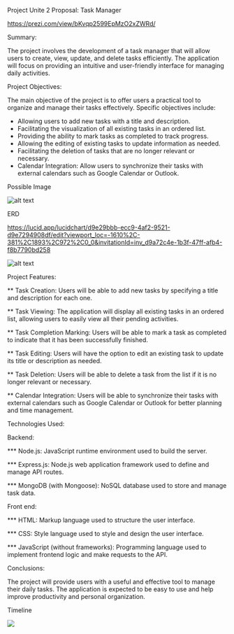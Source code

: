Project Unite 2 Proposal: Task Manager

https://prezi.com/view/bKvqp2599EpMzO2xZWRd/

Summary:

The project involves the development of a task manager that will allow users to create, view, update, and delete tasks efficiently. The application will focus on providing an intuitive and user-friendly interface for managing daily activities.

Project Objectives:

The main objective of the project is to offer users a practical tool to organize and manage their tasks effectively. Specific objectives include:
* Allowing users to add new tasks with a title and description.
* Facilitating the visualization of all existing tasks in an ordered list.
* Providing the ability to mark tasks as completed to track progress.
* Allowing the editing of existing tasks to update information as needed.
* Facilitating the deletion of tasks that are no longer relevant or necessary.
* Calendar Integration: Allow users to synchronize their tasks with external calendars such as Google Calendar or Outlook.


Possible Image 

![alt text](<Screenshot 2024-04-06 at 3.14.18 PM.png>)


ERD

https://lucid.app/lucidchart/d9e29bbb-ecc9-4af2-9521-d9e7294908df/edit?viewport_loc=-1610%2C-381%2C1893%2C972%2C0_0&invitationId=inv_d9a72c4e-1b3f-47ff-afb4-f8b7790bd258

![alt text](<Screenshot 2024-04-06 at 3.15.11 PM.png>)

Project Features:

** Task Creation: Users will be able to add new tasks by specifying a title and description for each one.

** Task Viewing: The application will display all existing tasks in an ordered list, allowing users to easily view all their pending activities.

** Task Completion Marking: Users will be able to mark a task as completed to indicate that it has been successfully finished.

** Task Editing: Users will have the option to edit an existing task to update its title or description as needed.

** Task Deletion: Users will be able to delete a task from the list if it is no longer relevant or necessary.

** Calendar Integration: Users will be able to synchronize their tasks with external calendars such as Google Calendar or Outlook for better planning and time management.


Technologies Used:

 Backend:


*** Node.js: JavaScript runtime environment used to build the server.

*** Express.js: Node.js web application framework used to define and manage API routes.

*** MongoDB (with Mongoose): NoSQL database used to store and manage task data.

Front end:

*** HTML: Markup language used to structure the user interface.


*** CSS: Style language used to style and design the user interface.

*** JavaScript (without frameworks): Programming language used to implement frontend logic and make requests to the API.

Conclusions:

The project will provide users with a useful and effective tool to manage their daily tasks. The application is expected to be easy to use and help improve productivity and personal organization.


Timeline

![
](<Screenshot 2024-04-06 at 2.56.18 PM.png>)

